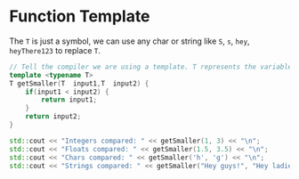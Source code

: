 # Function Template

The `T` is just a symbol, we can use any char or string like `S`, `s`, `hey`, `heyThere123` to replace `T`.

```cpp
// Tell the compiler we are using a template. T represents the variable type.
template <typename T>
T getSmaller(T  input1,T  input2) {
    if(input1 < input2) {
        return input1;
    }
    return input2;
}
```

```cpp
std::cout << "Integers compared: " << getSmaller(1, 3) << "\n";
std::cout << "Floats compared: " << getSmaller(1.5, 3.5) << "\n";
std::cout << "Chars compared: " << getSmaller('h', 'g') << "\n";
std::cout << "Strings compared: " << getSmaller("Hey guys!", "Hey ladies!") << "\n";  
```
